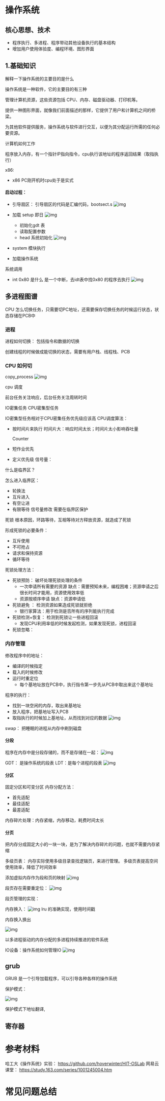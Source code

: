# 操作系统

## 核心思想、技术
- 程序执行、多进程、程序带动其他设备执行的基本结构
-  增加用户使用体验度、编程环境、图形界面

## 1.基础知识

解释一下操作系统的主要目的是什么

操作系统是一种软件，它的主要目的有三种

管理计算机资源，这些资源包括 CPU、内存、磁盘驱动器、打印机等。

提供一种图形界面，就像我们前面描述的那样，它提供了用户和计算机之间的桥梁。

为其他软件提供服务，操作系统与软件进行交互，以便为其分配运行所需的任何必要资源。

计算机如何工作

程序放入内存，有一个指针IP指向指令，cpu执行该地址的程序返回结果（取指执行）

x86:
- x86 PC刚开机时cpu处于是实式

#### 启动过程：

- 引导扇区：
引导扇区的代码是汇编代码，bootsect.s
![img](images/bootsec.png)  



- 加载 setup 即日
  ![img](images/os_setup.jpg) 

  - 初始化gdt 表
  -  读取配置参数
  -  head 系统初始化
 ![img](images/os_head.jpg) 

-  system 模块执行
  


- 加载操作系统

系统调用

- int 0x80  是什么
  是一个中断，去idt表中找0x80 的程序去执行
 ![img](images/os_sys_call.png) 

## 多进程图谱
CPU 怎么切换任务，只需要切PC地址，还需要保存切换任务的时候运行状态，状态存储在PCB中

### 进程

进程如何切换：
包括指令和数据的切换

创建线程的时候做成能切换的状态，需要有用户栈、线程栈、PCB

### CPU 如何切

copy_process
![img](images/os_switch_to.jpg) 

cpu 调度

前台任务关注响应，后台任务关注周转时间

IO密集任务
CPU密集型任务

IO密集型任务相对于CPU密集任务优先级应该高
CPU调度算法：
- 按时间片来执行
  时间片大：响应时间太长；时间片太小影响吞吐量

  Counter 
- 短作业优先
- 定义优先级
信号量：

什么是临界区？

怎么进入临界区：
- 轮换法 
-  互斥进入
-  有空让进
-  有限等待
信号量修改 需要在临界区保护

死锁
根本原因，环路等待，互相等待对方释放资源，就造成了死锁

形成死锁的必要条件：
- 互斥使用
- 不可抢占
- 请求和保持资源
- 循环等待
  
死锁处理方法：
- 死锁预防： 破坏处理死锁处理的条件
  - 一次申请所有需要的资源 
    缺点：需要预知未来，编程困难；资源申请之后很长时间才能用，资源使用效率低
  - 资源按顺序申请
    缺点：资源申请低
- 死锁避免 ： 检测资源如果造成死锁就拒绝
  - 银行家算法：用于检测是否所有的序列能执行完成
- 死锁检测+恢复： 检测到死锁让一些进程回滚
  - 发现CPU利用率低的时候发起检测，如果发现死锁，进程回滚
- 死锁忽略： 

### 内存管理
修改程序中的地址：
- 编译的时候指定
-  载入的时候修改
-  运行时重定位
   -  每个基地址放在PCB中，执行指令第一步先从PCB中取出来这个基地址

程序的执行：
- 找到一块空闲的内存，取出来基地址
- 放入程序，把基地址写入PCB
- 取指执行的时候加上基地址，从而找到对应的数据
  ![img](images/os_mermory_manage.jpg) 

swap：
把睡眠的进程从内存中刷到磁盘

#### 分段

程序在内存中是分段存储的，而不是存储在一起：
 ![img](images/os_program_segement.jpg) 

GDT： 是操作系统的段表
LDT：是每个进程的段表
![img](images/os_seg_gdt.jpg) 

#### 分区
固定分区和可变分区
内存分配方法：
- 首先适配
- 最佳适配
- 最差适配

内存碎片处理：内存紧缩，内存移动，耗费时间太长

#### 分页
把内存分成固定大小的一块一块，是为了解决内存碎片的问题，也就不需要内存紧缩

多级页表：
内存实际使用多级目录查找逻辑页，来进行管理。
多级页表提高空间使用效率，降低了时间效率



添加虚拟内存作为段和页的映射
![img](images/os_seg_page_translate.jpg) 

段页存在需要重定位：
![img](images/os_seg_page_translate.jpg) 

段页管理的实现：


内存换入：
![img](images/os_call_page.jpg) 
lru 的准确实现，使用时间戳

内存换入换出

![img](images/os_swap_inout.jpg) 

以多进程驱动的内存分配的多进程持续推进的软件系统

IO设备：操作系统如何管理IO
![img](images/os_overview.jpg) 

## grub
GRUB 是一个引导加载程序，可以引导各种各样的操作系统

保护模式： 

 ![img](images/os_safemode.jpg) 

保护模式下地址翻译,


## 寄存器


# 参考材料
 哈工大《操作系统》实验：
https://github.com/hoverwinter/HIT-OSLab
网易云课堂：
https://study.163.com/series/1001245004.htm





# 常见问题总结

